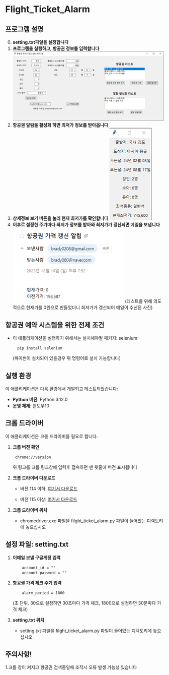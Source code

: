 # Flight_Ticket_Alarm
## 프로그램 설명
0. **setting.txt파일을 설정합니다**
1. **프로그램을 실행하고, 항공권 정보를 입력합니다**
        ![이미지 불러오기 오류](image/1.png)
2. **항공권 알람을 활성화 하면 최저가 정보를 받아옵니다**
3. **상세정보 보기 버튼을 눌러 현재 최저가를 확인합니다**
        ![이미지 불러오기 오류](image/3.png)
4. **이후로 설정한 주기마다 최저가 정보를 받아와 최저가가 갱신되면 메일을 보냅니다**
        ![이미지 불러오기 오류](image/4.png)
   (테스트를 위해 의도적으로 현재가를 0원으로 만들었더니 최저가가 갱신되어 메일이 수신된 사진)

## 항공권 예약 시스템을 위한 전제 조건
- 이 애플리케이션을 실행하기 위해서는 설치해야될 패키지: selenium

        pip install selenium 

    (파이썬이 설치되어 있을경우 위 명령어로 설치 가능합니다)


## 실행 환경
이 애플리케이션은 다음 환경에서 개발되고 테스트되었습니다:

- **Python 버전**: Python 3.12.0
- **운영 체제**: 윈도우10


## 크롬 드라이버
이 애플리케이션은 크롬 드라이버를 필요로 합니다. 

1. **크롬 버전 확인**

        chrome://version
    
    위 링크를 크롬 링크창에 입력후 접속하면 맨 윗줄에 버전 표시됩니다


2. **크롬 드라이버 다운로드**

   - 버전 114 이하: [여기서 다운로드](https://chromedriver.chromium.org/downloads)
   
   - 버전 115 이상: [여기서 다운로드](https://googlechromelabs.github.io/chrome-for-testing/)


4. **크롬 드라이버 위치**
   - chromedriver.exe 파일을 filght_ticket_alarm.py 파일이 들어있는 디렉토리에 놓으십시오


## 설정 파일: setting.txt
1. **이메일 보낼 구글계정 입력**
   
           account_id = ""
           account_pasword = ""

2. **항공권 가격 체크 주기 입력**
   
           alarm_period = 1800

   (초 단위. 30으로 설정하면 30초마다 가격 체크, 1800으로 설정하면 30분마다 가격 체크)
   
3. **setting.txt 위치**
   - setting.txt 파일을 filght_ticket_alarm.py 파일이 들어있는 디렉토리에 놓으십시오


## 주의사항!
1.크롬 창이 켜지고 항공권 검색중일때 조작시 오류 발생 가능성 있습니다





